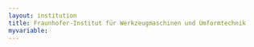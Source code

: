 ```yaml
---
layout: institution
title: Fraunhofer-Institut für Werkzeugmaschinen und Umformtechnik
myvariable: 
---
```

